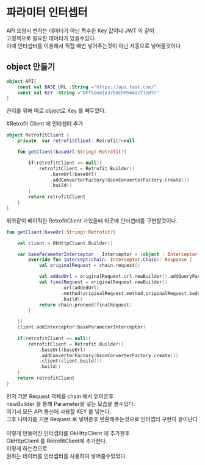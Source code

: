 # 파라미터 인터셉터
API 요청시 변하는 데이터가 아닌 특수한 Key 값이나 JWT 와 같이 <br/>
고정적으로 필요한 데이터가 있을수있다. <br/>
이때 인터셉터를 이용해서 직접 매번 넣어주는것이 아닌 자동으로 넣어줄것이다  <br/>


## object 만들기
```kotlin
object API{
    const val BASE_URL :String ="https://api.test.com/"
    const val KEY :String ="DFf5onmix37b0ChMS6AIzf1oHYc"
}
```
관리를 위해 따로 object로 Key 를 빼두었다.

#Retrofit Client 에 인터셉터 추가
```kotlin
object RetrofitClient {
    private  var retrofitClient: Retrofit?=null

    fun getClient(baseUrl:String):Retrofit?{

        if(retrofitClient == null){
            retrofitClient = Retrofit.Builder()
                .baseUrl(baseUrl)
                .addConverterFactory(GsonConverterFactory.create())
                .build()
        }
        return retrofitClient
    }
}
```
위와같이 베이직한 RetrofitClient 가있을때 이곳에 인터셉터를 구현할것이다. <br/>
```kotlin
fun getClient(baseUrl:String):Retrofit?{

	val client = OkHttpClient.Builder()

	var baseParameterInterceptor : Interceptor = (object : Interceptor{
		override fun intercept(chain: Interceptor.Chain): Response {
			val originalRequest = chain.request()

			val addedUrl = originalRequest.url.newBuilder().addQueryParameter("client_key", API.KEY).build()
			val finalRequest = originalRequest.newBuilder()
					.url(addedUrl)
					.method(originalRequest.method,originalRequest.body)
					.build()
			return chain.proceed(finalRequest)
		}

	})
	client.addInterceptor(baseParameterInterceptor)
	
	if(retrofitClient == null){
		retrofitClient = Retrofit.Builder()
			.baseUrl(baseUrl)
			.addConverterFactory(GsonConverterFactory.create())
			.client(client.build())
			.build()
	}
	return retrofitClient
}
```
먼저 기본 Request 객체를 chain 에서 얻어온후 <br/>
newBuilder 을 통해 Parameter을 넣는 모습을 볼수있다. <br/>
여기서 모든 API 통신에 사용할 KEY 를 넣는다.<br/>
그후 나머지를 기본 Request 로 넣어준후 반환해주는것으로 인터셉터 구현이 끝이난다 <br/><br/>
이렇게 만들어진 인터셉터를  OkHttpClient 에 추가한후<br/>
OkHttpClient 를 RetrofitClient에 추가한다.<br/>
이렇게 하는것으로<br/>
원하는 데이터를 인터셉터를 사용하여 넣어줄수있었다.<br/>

